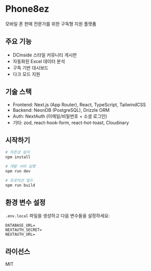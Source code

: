 # Phone8ez

모바일 폰 판매 전문가를 위한 구독형 지원 플랫폼

## 주요 기능

- DCinside 스타일 커뮤니티 게시판
- 자동화된 Excel 데이터 분석
- 구독 기반 대시보드
- 다크 모드 지원

## 기술 스택

- Frontend: Next.js (App Router), React, TypeScript, TailwindCSS
- Backend: NeonDB (PostgreSQL), Drizzle ORM
- Auth: NextAuth (이메일/비밀번호 + 소셜 로그인)
- 기타: zod, react-hook-form, react-hot-toast, Cloudinary

## 시작하기

```bash
# 의존성 설치
npm install

# 개발 서버 실행
npm run dev

# 프로덕션 빌드
npm run build
```

## 환경 변수 설정

`.env.local` 파일을 생성하고 다음 변수들을 설정하세요:

```env
DATABASE_URL=
NEXTAUTH_SECRET=
NEXTAUTH_URL=
```

## 라이선스

MIT
